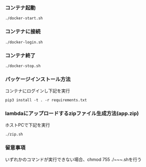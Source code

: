 ### コンテナ起動
```
./docker-start.sh
```

### コンテナに接続
```
./docker-login.sh
```

### コンテナ終了
```
./docker-stop.sh
```


### パッケージインストール方法
コンテナにログインし下記を実行
```
pip3 install -t . -r requirements.txt
```

### lambdaにアップロードするzipファイル生成方法(app.zip)
ホストPCで下記を実行
```
./zip.sh
```

### 留意事項
いずれかのコマンドが実行できない場合、chmod 755 ./~~~.shを行う
